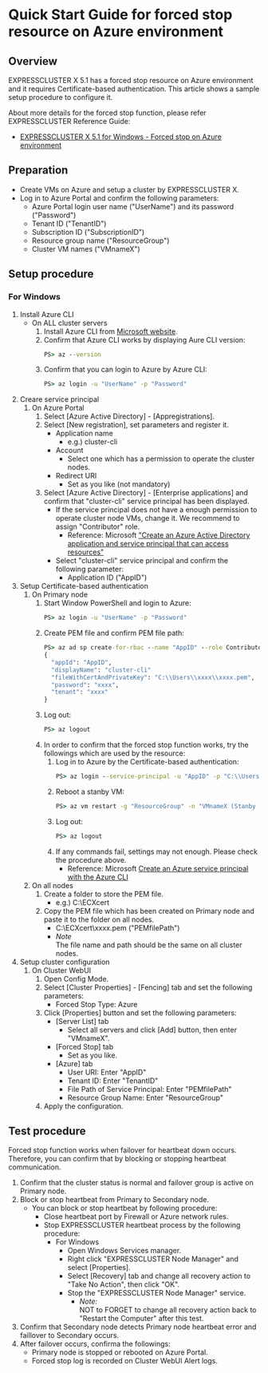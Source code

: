 # Quick Start Guide for forced stop resource on Azure environment

## Overview
EXPRESSCLUSTER X 5.1 has a forced stop resource on Azure environment and it requires Certificate-based authentication.
This article shows a sample setup procedure to configure it.

About more details for the forced stop function, please refer EXPRESSCLUSTER Reference Guide:
- [EXPRESSCLUSTER X 5.1 for Windows - Forced stop on Azure environment](https://docs.nec.co.jp/sites/default/files/minisite/static/bed29cb7-e558-41c7-89ef-7912e71ea18d/ecx_x51_windows_en/W51_RG_EN/W_RG_07.html#understanding-forced-stop-on-azure)

## Preparation
- Create VMs on Azure and setup a cluster by EXPRESSCLUSTER X.
- Log in to Azure Portal and confirm the following parameters:
	- Azure Portal login user name ("UserName") and its password ("Password")
	- Tenant ID ("TenantID")
	- Subscription ID ("SubscriptionID")
	- Resource group name ("ResourceGroup")
	- Cluster VM names ("VMnameX")
 
## Setup procedure
### For Windows
1. Install Azure CLI
	- On ALL cluster servers
		1. Install Azure CLI from [Microsoft website](https://learn.microsoft.com/ja-jp/cli/azure/install-azure-cli-windows?tabs=azure-cli).
		1. Confirm that Azure CLI works by displaying Aure CLI version:  
			```bat
			PS> az --version
			```
		1. Confirm that you can login to Azure by Azure CLI:  
			```bat
			PS> az login -u "UserName" -p "Password"
			```
1. Creare service principal
	1. On Azure Portal
		1. Select [Azure Active Directory] - [Appregistrations].
		1. Select [New registration], set parameters and register it.
			- Application name
				- e.g.) cluster-cli
			- Account
				- Select one which has a permission to operate the cluster nodes.
			- Redirect URI
				- Set as you like (not mandatory)
		1. Select [Azure Active Directory] - [Enterprise applications] and confirm that "cluster-cli" service principal has been displayed.
			- If the service principal does not have a enough permission to operate cluster node VMs, change it. We recommend to assign "Contributor" role.
				- Reference: Microsoft ["Create an Azure Active Directory application and service principal that can access resources"](https://learn.microsoft.com/en-us/azure/active-directory/develop/howto-create-service-principal-portal)
			- Select "cluster-cli" service principal and confirm the following parameter:
				- Application ID ("AppID")
1. Setup Certificate-based authentication
	1. On Primary node
		1. Start Window PowerShell and login to Azure:
			```bat
			PS> az login -u "UserName" -p "Password"
			```
		1. Create PEM file and confirm PEM file path:
			```bat
			PS> az ad sp create-for-rbac --name "AppID" --role Contributor --scopes /subscriptions/"SubscriptionID"/resourceGroups/"ResourceGroup" --create-cert
			{
			  "appId": "AppID",
			  "displayName": "cluster-cli"
			  "fileWithCertAndPrivateKey": "C:\\Users\\xxxx\\xxxx.pem",
			  "password": "xxxx",
			  "tenant": "xxxx"
			}
			```
		1. Log out:
			```bat
			PS> az logout
			```
		1. In order to confirm that the forced stop function works, try the followings which are used by the resource:
			1. Log in to Azure by the Certificate-based authentication:
				```bat
				PS> az login --service-principal -u "AppID" -p "C:\\Users\\xxxx\\xxxx.pem" --tenant "TenantID"
				```
			1. Reboot a stanby VM:
				```bat
				PS> az vm restart -g "ResourceGroup" -n "VMnameX (Stanby VM)" --force
				```
			1. Log out:
				```bat
				PS> az logout
				```
			1. If any commands fail, settings may not enough. Please check the procedure above.
				- Reference: Microsoft [Create an Azure service principal with the Azure CLI](https://learn.microsoft.com/en-us/cli/azure/create-an-azure-service-principal-azure-cli)
	1. On all nodes
		1. Create a folder to store the PEM file.
			- e.g.) C:\ECXcert
		1. Copy the PEM file which has been created on Primary node and paste it to the folder on all nodes.
			- C:\ECXcert\xxxx.pem ("PEMfilePath")
			- _Note_  
			The file name and path should be the same on all cluster nodes.
1. Setup cluster configuration
	1. On Cluster WebUI
		1. Open Config Mode.
		1. Select [Cluster Properties] - [Fencing] tab and set the following parameters:
			- Forced Stop Type: Azure
		1. Click [Properties] button and set the following parameters:
			- [Server List] tab
				- Select all servers and click [Add] button, then enter "VMnameX".
			- [Forced Stop] tab
				- Set as you like.
			- [Azure] tab
				- User URI: Enter "AppID"
				- Tenant ID: Enter "TenantID"
				- File Path of Service Principal: Enter "PEMfilePath"
				- Resource Group Name: Enter "ResourceGroup"
		1. Apply the configuration.

## Test procedure
Forced stop function works when failover for heartbeat down occurs.
Therefore, you can confirm that by blocking or stopping heartbeat communication.

1. Confirm that the cluster status is normal and failover group is active on Primary node.
1. Block or stop heartbeat from Primary to Secondary node.
	- You can block or stop heartbeat by following procedure:
		- Close heartbeat port by Firewall or Azure network rules.
		- Stop EXPRESSCLUSTER heartbeat process by the following procedure:
			- For Windows
				- Open Windows Services manager.
				- Right click "EXPRESSCLUSTER Node Manager" and select [Properties].
				- Select [Recovery] tab and change all recovery action to "Take No Action", then click "OK".
				- Stop the "EXPRESSCLUSTER Node Manager" service.
					- *Note:*  
						NOT to FORGET to change all recovery action back to "Restart the Computer" after this test.
1. Confirm that Secondary node detects Primary node heartbeat error and faillover to Secondary occurs.
1. After failover occurs, confirma the followings:
	- Primary node is stopped or rebooted on Azure Portal.
	- Forced stop log is recorded on Cluster WebUI Alert logs.
